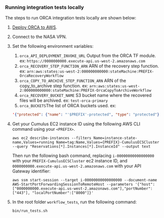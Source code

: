 
### Running integration tests locally

The steps to run ORCA integration tests locally are shown below:

1. [Deploy ORCA to AWS](https://nasa.github.io/cumulus-orca/docs/developer/deployment-guide/deployment-with-cumulus).
2. Connect to the NASA VPN.
3. Set the following environment variables:
   1. `orca_API_DEPLOYMENT_INVOKE_URL` Output from the ORCA TF module. ex: `https://0000000000.execute-api.us-west-2.amazonaws.com`
   2. `orca_RECOVERY_STEP_FUNCTION_ARN` ARN of the recovery step function. ex: `arn:aws:states:us-west-2:000000000000:stateMachine:PREFIX-OrcaRecoveryWorkflow`
   3. `orca_COPY_TO_ARCHIVE_STEP_FUNCTION_ARN` ARN of the copy_to_archive step function. ex: `arn:aws:states:us-west-2:000000000000:stateMachine:PREFIX-OrcaCopyToArchiveWorkflow`
   4. `orca_RECOVERY_BUCKET_NAME` S3 bucket name where the recovered files will be archived. ex: `test-orca-primary`
   5. `orca_BUCKETS`The list of ORCA buckets used. ex: 
   ```json
   '{"protected": {"name": "'$PREFIX'-protected", "type": "protected"}, "internal": {"name": "'$PREFIX'-internal", "type": "internal"}, "private": {"name": "'$PREFIX'-private", "type": "private"}, "public": {"name": "'$PREFIX'-public", "type": "public"}, "orca_default": {"name": "'$PREFIX'-orca-primary", "type": "orca"}, "provider": {"name": "orca-sandbox-s3-provider", "type": "provider"}}'
   ```

4. 
   Get your Cumulus EC2 instance ID using the following AWS CLI command using your `<PREFIX>`.
   ```shell
   aws ec2 describe-instances --filters Name=instance-state-name,Values=running Name=tag:Name,Values={PREFIX}-CumulusECSCluster --query "Reservations[*].Instances[*].InstanceId" --output text
   ```
   Then run the following bash command, 
   replacing `i-00000000000000000` with your `PREFIX-CumulusECSCluster` ec2 instance ID, 
   and `0000000000.execute-api.us-west-2.amazonaws.com` with your API Gateway identifier:

   ```shell
   aws ssm start-session --target i-00000000000000000 --document-name AWS-StartPortForwardingSessionToRemoteHost --parameters '{"host":["0000000000.execute-api.us-west-2.amazonaws.com"],"portNumber":["443"], "localPortNumber":["8000"]}'
   ```
5. In the root folder `workflow_tests`, run the following command:
   ```shell
   bin/run_tests.sh
   ```